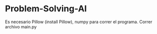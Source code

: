 # Problem-Solving-AI
Es necesario Pillow (install Pillow), numpy para correr el programa.
Correr archivo main.py
